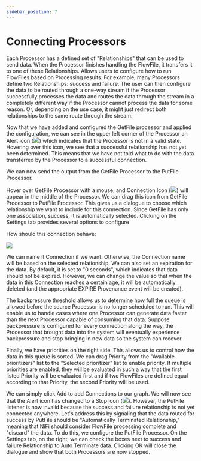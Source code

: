 ```yaml
---
sidebar_position: 7
---
```


# Connecting Processors

Each Processor has a defined set of "Relationships" that can be used to send data. When the Processor finishes handling the FlowFile, it transfers it to one of these Relationships. Allows users to configure how to run FlowFiles based on Processing results. For example, many Processors define two Relationships: success and failure. The user can then configure the data to be routed through a one-way stream if the Processor successfully processes the data and routes the data through the stream in a completely different way if the Processor cannot process the data for some reason. Or, depending on the use case, it might just redirect both relationships to the same route through the stream.

Now that we have added and configured the GetFile processor and applied the configuration, we can see in the upper left corner of the Processor an Alert icon (![](/img/bigaction/images/en//image27.png)) which indicates that the Processor is not in a valid state. Hovering over this icon, we see that a successful relationship has not yet been determined. This means that we have not told what to do with the data transferred by the Processor to a successful connection.

We can now send the output from the GetFile Processor to the PutFile Processor.

Hover over GetFile Processor with a mouse, and Connection Icon (![](/img/bigaction/images/en//image19.png)) will appear in the middle of the Processor. We can drag this icon from GetFile Processor to PutFile Processor. This gives us a dialogue to choose which relationship we want to include for this connection. Since GetFile has only one association, success, it is automatically selected. Clicking on the Settings tab provides several options to configure

How should this connection behave:

![](/img/bigaction/images/en//image21.png)

We can name it Connection if we want. Otherwise, the Connection name will be based on the selected relationship. We can also set an expiration for the data. By default, it is set to "0 seconds", which indicates that data should not be expired. However, we can change the value so that when the data in this Connection reaches a certain age, it will be automatically deleted (and the appropriate EXPIRE Provenance event will be created).

The backpressure threshold allows us to determine how full the queue is allowed before the source Processor is no longer scheduled to run. This will enable us to handle cases where one Processor can generate data faster than the next Processor capable of consuming that data. Suppose backpressure is configured for every connection along the way, the Processor that brought data into the system will eventually experience backpressure and stop bringing in new data so the system can recover.

Finally, we have priorities on the right side. This allows us to control how the data in this queue is sorted. We can drag Priority from the "Available prioritizers" list to the "Selected prioritizer" list to enable priority. If multiple priorities are enabled, they will be evaluated in such a way that the first listed Priority will be evaluated first and if two FlowFiles are defined equal according to that Priority, the second Priority will be used.

We can simply click Add to add Connections to our graph. We will now see that the Alert icon has changed to a Stop icon (![](/img/bigaction/images/en//image62.png)). However, the PutFile listener is now invalid because the success and failure relationship is not yet connected anywhere. Let's address this by signaling that the data routed for success by PutFile should be "Automatically Terminated Relationship," meaning that NiFi should consider FlowFile processing complete and "discard" the data. To do this, we configure the PutFile Processor. On the Settings tab, on the right, we can check the boxes next to success and failure Relationship to Auto Terminate data. Clicking OK will close the dialogue and show that both Processors are now stopped.

